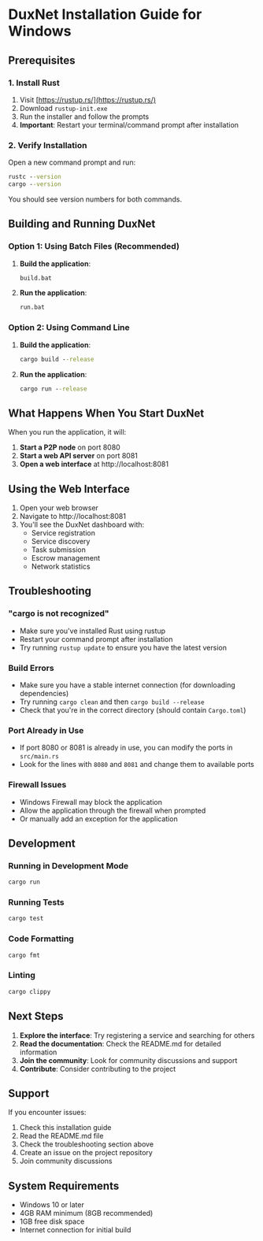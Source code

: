 # DuxNet Installation Guide for Windows

## Prerequisites

### 1. Install Rust

1. Visit [https://rustup.rs/](https://rustup.rs/)
2. Download `rustup-init.exe`
3. Run the installer and follow the prompts
4. **Important**: Restart your terminal/command prompt after installation

### 2. Verify Installation

Open a new command prompt and run:
```cmd
rustc --version
cargo --version
```

You should see version numbers for both commands.

## Building and Running DuxNet

### Option 1: Using Batch Files (Recommended)

1. **Build the application**:
   ```cmd
   build.bat
   ```

2. **Run the application**:
   ```cmd
   run.bat
   ```

### Option 2: Using Command Line

1. **Build the application**:
   ```cmd
   cargo build --release
   ```

2. **Run the application**:
   ```cmd
   cargo run --release
   ```

## What Happens When You Start DuxNet

When you run the application, it will:

1. **Start a P2P node** on port 8080
2. **Start a web API server** on port 8081
3. **Open a web interface** at http://localhost:8081

## Using the Web Interface

1. Open your web browser
2. Navigate to http://localhost:8081
3. You'll see the DuxNet dashboard with:
   - Service registration
   - Service discovery
   - Task submission
   - Escrow management
   - Network statistics

## Troubleshooting

### "cargo is not recognized"
- Make sure you've installed Rust using rustup
- Restart your command prompt after installation
- Try running `rustup update` to ensure you have the latest version

### Build Errors
- Make sure you have a stable internet connection (for downloading dependencies)
- Try running `cargo clean` and then `cargo build --release`
- Check that you're in the correct directory (should contain `Cargo.toml`)

### Port Already in Use
- If port 8080 or 8081 is already in use, you can modify the ports in `src/main.rs`
- Look for the lines with `8080` and `8081` and change them to available ports

### Firewall Issues
- Windows Firewall may block the application
- Allow the application through the firewall when prompted
- Or manually add an exception for the application

## Development

### Running in Development Mode
```cmd
cargo run
```

### Running Tests
```cmd
cargo test
```

### Code Formatting
```cmd
cargo fmt
```

### Linting
```cmd
cargo clippy
```

## Next Steps

1. **Explore the interface**: Try registering a service and searching for others
2. **Read the documentation**: Check the README.md for detailed information
3. **Join the community**: Look for community discussions and support
4. **Contribute**: Consider contributing to the project

## Support

If you encounter issues:

1. Check this installation guide
2. Read the README.md file
3. Check the troubleshooting section above
4. Create an issue on the project repository
5. Join community discussions

## System Requirements

- Windows 10 or later
- 4GB RAM minimum (8GB recommended)
- 1GB free disk space
- Internet connection for initial build 